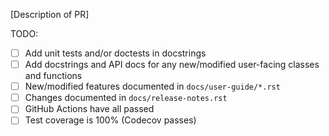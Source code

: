 [Description of PR]

TODO:
* [ ] Add unit tests and/or doctests in docstrings
* [ ] Add docstrings and API docs for any new/modified user-facing classes and functions
* [ ] New/modified features documented in `docs/user-guide/*.rst`
* [ ] Changes documented in `docs/release-notes.rst`
* [ ] GitHub Actions have all passed
* [ ] Test coverage is 100% (Codecov passes)
